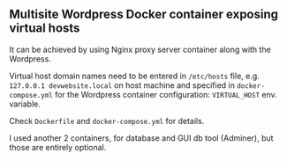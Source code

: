 
## Multisite Wordpress Docker container exposing virtual hosts

It can be achieved by using Nginx proxy server container along with the Wordpress.

Virtual host domain names need to be entered in `/etc/hosts` file, e.g. `127.0.0.1 devwebsite.local` on host machine and specified in `docker-compose.yml` for the Wordpress container configuration: `VIRTUAL_HOST` env. variable.

Check `Dockerfile` and `docker-compose.yml` for details.

I used another 2 containers, for database and GUI db tool (Adminer), but those are entirely optional.


